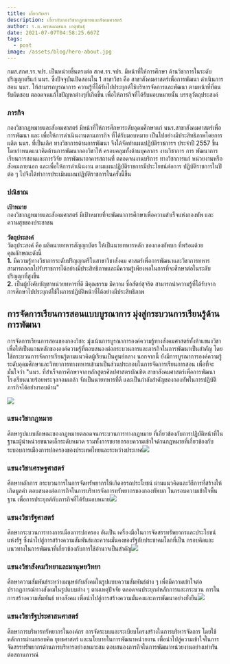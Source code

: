 ```yaml
---
title: เกี่ยวกับเรา
description: เกี่ยวกับกองวิชากฎหมายและสังคมศาสตร์
author: ร.ต.พรหมณชนก เกตุพันธุ์
date: 2021-07-07T04:58:25.667Z
tags:
  - post
image: /assets/blog/hero-about.jpg
---
```

กมส.สกศ.รร.จปร. เป็นหน่วยขึ้นตรงต่อ สกศ.รร.จปร. มีหน้าที่ให้การศึกษา ด้านวิชาการในระดับปริญญาตรีแก่ นนร. ซึ่งปัจจุบันเปิดสอนใน 1 สาขาวิชา คือ สาขาสังคมศาสตร์เพื่อการพัฒนา ดำเนินการสอน นนร. ให้สามารถบูรณาการ ความรู้ที่ได้รับไปประยุกต์ใช้บริหารจัดการและพัฒนา ตามหน้าที่ที่ตนรับผิดชอบ ตลอดจนแก้ไขปัญหาต่างๆที่เกิดขึ้น เพื่อให้ภารกิจที่ได้รับมอบหมายนั้น บรรลุวัตถุประสงค์

### ภารกิจ

กองวิชากฎหมายและสังคมศาสตร์ มีหน้าที่ให้การศึกษาระดับอุดมศึกษาแก่ นนร.สาขาสังคมศาสตร์เพื่อการพัฒนา และ เพื่อให้การดำเนินงานตามภารกิจ ที่ได้รับมอบหมาย เป็นไปอย่างมีประสิทธิภาพโดยการ ผลิต นนร. ที่เป็นเลิศ ทางวิชาการด้านการพัฒนา จึงได้จัดทำแผนปฏิบัติราชการฯ ประจำปี 2557 ขึ้น โดยกำหนดแนวคิดด้านการพัฒนากองวิชาให้ ครอบคลุมทั้งด้านบุคลากร งานวิชาการ การ พัฒนาการเรียนการสอนและการวิจัย การพัฒนาอาคารสถานที่ ตลอดจนงานบริการ ทางวิชาการแก่ หน่วยงานหรือสังคมภายนอก และเพื่อให้การดำเนินงาน ตามแผนปฏิบัติราชการมีประโยชน์ต่อการ ปฏิบัติราชการในปีต่อ ๆ ไปจึงได้ทำการประเมินแผนปฏิบัติราชการในครั้งนี้ขึ้น

### ปณิธาณ

**เป้าหมาย**\
กองวิชากฎหมายและสังคมศาสตร์ มีเป้าหมายที่จะพัฒนาการศึกษาเพื่อความสำเร็จแห่งกองทัพ และความสุขของประชาชน\
\
**วัตถุประสงค์**\
วัตถุประสงค์ คือ ผลิตนายทหารสัญญาบัตร ให้เป็นนายทหารหลัก ของกองทัพบก ที่พร้อมด้วยคุณลักษณะดังนี้\
**1.** มีความรู้ทางวิชาการระดับปริญญาตรีในสาขาวิชาสังคม ศาสตร์เพื่อการพัฒนาและวิชาการทหาร สามารถออกไปรับราชการได้อย่างมีประสิทธิภาพและมีความรู้เพียงพอในการที่จะศึกษาต่อในระดับปริญญาที่สูงขึ้น\
**2.** เป็นผู้บังคับบัญชาหน่วยทหารที่ดี มีคุณธรรม มีความ ซื่อสัตย์สุจริต สามารถนำความรู้ที่ได้รับจากการศึกษาไปประยุกต์ใช้ในการปฏิบัติหน้าที่ได้อย่างมีประสิทธิภาพ



## การจัดการเรียนการสอนแบบบูรณาการ มุ่งสู่กระบวนการเรียนรู้ด้านการพัฒนา

การจัดการเรียนการสอนของกองวิชา: มุ่งเน้นการบูรณาการองค์ความรู้ทางสังคมศาสตร์ทั้งห้าแขนงวิชา เพื่อให้เป็นแกนหลักขององค์ความรู้ที่ตอบสนองต่อกระบวนการและภารกิจในการพัฒนาเป็นสำคัญ โดยใช้กระบวนการจัดการเรียนรู้ตามแนวคิดผู้เรียนเป็นศูนย์กลาง นอกจากนี้ ยังมีการบูรณาการองค์ความรู้ระดับอุดมศึกษาและวิทยาการทางทหารเข้ามาเป็นส่วนประกอบในการจัดการเรียนการสอน เพื่อที่จะมั่นใจว่า "นนร. ที่สำเร็จการศึกษาจากหลักสูตรศิลปศาสตรบัณฑิต สาขาสังคมศาสตร์เพื่อการพัฒนา โรงเรียนนายร้อยพระจุลจอมเกล้า จักเป็นนายทหารที่ดี และเป็นกำลังสำคัญของกองทัพในการปฏิบัติภารกิจได้อย่างรอบด้าน"

![](http://socialdept.crma.ac.th/resources/img/law.png)

### แขนงวิชากฎหมาย

ศึกษารูปแบบลักษณะของกฎหมายตลอดจนกระบวนการทางกฎหมาย ที่เกี่ยวข้องกับการปฏิบัติหน้าที่ในฐานะผู้นำหน่วยขนาดเล็กระดับหมวด รวมทั้งการขยายกรอบความเข้าใจด้านกฎหมายที่เกี่ยวข้องกับระบอบการเมืองการปกครองของประเทศไทยและระหว่างประเทศ![](http://socialdept.crma.ac.th/resources/img/economics.png)

### แขนงวิชาเศรษฐศาสตร์

ศึกษาหลักการ กระบวนการในการจัดทรัพยากรให้เกิดอรรถประโยชน์ ผ่านแนวคิดและวิธีการที่สร้างให้เกิดมูลค่า ตอบสนองต่อภารกิจในการบริหารจัดการทรัพยากรของกองทัพบก ในกรอบความเข้าใจพื้นฐาน เพื่อการประยุกต์กับภารกิจที่ได้รับมอบหมาย![](http://socialdept.crma.ac.th/resources/img/politics.png)

### แขนงวิชารัฐศาสตร์

ศึกษากระบวนการทางการเมืองการปกครอง อันเป็น เครื่องมือในการจัดสรรทรัพยากรและประโยชน์แห่งรัฐ ซึ่งนำไปสู่การสร้างความสัมพันธ์และความมั่นคงของรัฐกับประชาคมโลกที่เป็น กรอบคิดและแนวทางในการพัฒนาที่เกี่ยวข้องกับการใช้อำนาจเป็นสำคัญ![](http://socialdept.crma.ac.th/resources/img/sociology.png)

### แขนงวิชาสังคมวิทยาและมานุษยวิทยา

ศึกษาความสัมพันธ์ระหว่างมนุษย์กับสังคมในรูปแบบความสัมพันธ์ต่าง ๆ เพื่อมีความเข้าใจต่อปรากฏการณ์ทางสังคมในรูปแบบต่าง ๆ ตามเหตุปัจจัย ตลอดจนประยุกต์หลักการและกระบวน การในการสร้างความสัมพันธ์ ทางสังคม เพื่อนำไปสู่การสร้างความมั่นคงและการพัฒนาอย่างยั่งยืน![](http://socialdept.crma.ac.th/resources/img/publicadmin.png)

### แขนงวิชารัฐประศาสนศาสตร์

ศึกษาการบริหารทรัพยากรในองค์กร การจัดระบบและระเบียบโครงสร้างในการบริหารจัดการ โดยใช้หลักการผ่านกรอบคิด ยุทธศาสตร์ และนโยบายในการพัฒนาหน่วยงาน เพื่อนำไปสู่ความเข้าใจในการจัดสรรทรัพยากรด้านการบริหารอย่างเหมาะสม ตอบสนองภารกิจในการพัฒนาหน่วยงานอย่างเท่าทันต่อสถานการณ์
